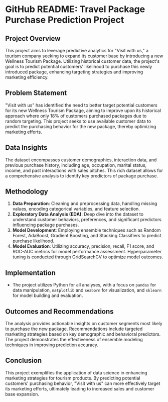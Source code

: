 # GitHub README: Travel Package Purchase Prediction Project

## Project Overview

This project aims to leverage predictive analytics for "Visit with us," a tourism company seeking to expand its customer base by introducing a new Wellness Tourism Package. Utilizing historical customer data, the project's goal is to predict potential customers' likelihood to purchase this newly introduced package, enhancing targeting strategies and improving marketing efficiency.

## Problem Statement

"Visit with us" has identified the need to better target potential customers for its new Wellness Tourism Package, aiming to improve upon its historical approach where only 18% of customers purchased packages due to random targeting. This project seeks to use available customer data to predict the purchasing behavior for the new package, thereby optimizing marketing efforts.

## Data Insights

The dataset encompasses customer demographics, interaction data, and previous purchase history, including age, occupation, marital status, income, and past interactions with sales pitches. This rich dataset allows for a comprehensive analysis to identify key predictors of package purchase.

## Methodology

1. **Data Preparation**: Cleaning and preprocessing data, handling missing values, encoding categorical variables, and feature selection.
2. **Exploratory Data Analysis (EDA)**: Deep dive into the dataset to understand customer behaviors, preferences, and significant predictors influencing package purchases.
3. **Model Development**: Employing ensemble techniques such as Random Forest, AdaBoost, Gradient Boosting, and Stacking Classifiers to predict purchase likelihood.
4. **Model Evaluation**: Utilizing accuracy, precision, recall, F1 score, and ROC-AUC metrics for model performance assessment. Hyperparameter tuning is conducted through GridSearchCV to optimize model outcomes.

## Implementation

- The project utilizes Python for all analyses, with a focus on `pandas` for data manipulation, `matplotlib` and `seaborn` for visualization, and `sklearn` for model building and evaluation.

## Outcomes and Recommendations

The analysis provides actionable insights on customer segments most likely to purchase the new package. Recommendations include targeted marketing strategies based on key demographic and behavioral predictors. The project demonstrates the effectiveness of ensemble modeling techniques in improving prediction accuracy.

## Conclusion

This project exemplifies the application of data science in enhancing marketing strategies for tourism products. By predicting potential customers' purchasing behavior, "Visit with us" can more effectively target its marketing efforts, ultimately leading to increased sales and customer base expansion.

